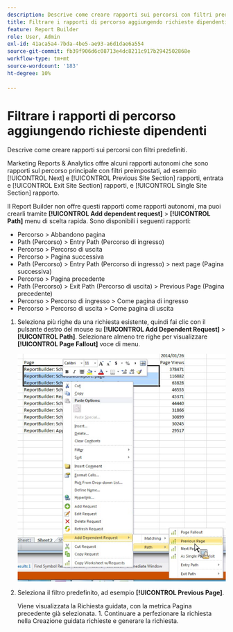 ```yaml
---
description: Descrive come creare rapporti sui percorsi con filtri predefiniti.
title: Filtrare i rapporti di percorso aggiungendo richieste dipendenti
feature: Report Builder
role: User, Admin
exl-id: 41aca5a4-7bda-4be5-ae93-a6d1dae6a554
source-git-commit: fb39f906d6c08713e4dc8211c917b2942502868e
workflow-type: tm+mt
source-wordcount: '183'
ht-degree: 10%

---
```


# Filtrare i rapporti di percorso aggiungendo richieste dipendenti

Descrive come creare rapporti sui percorsi con filtri predefiniti.

Marketing Reports &amp; Analytics offre alcuni rapporti autonomi che sono rapporti sul percorso principale con filtri preimpostati, ad esempio [!UICONTROL Next] e [!UICONTROL Previous Site Section] rapporti, entrata e [!UICONTROL Exit Site Section] rapporti, e [!UICONTROL Single Site Section] rapporto.

Il Report Builder non offre questi rapporti come rapporti autonomi, ma puoi crearli tramite **[!UICONTROL Add dependent request]** > **[!UICONTROL Path]** menu di scelta rapida. Sono disponibili i seguenti rapporti:

* Percorso > Abbandono pagina
* Path (Percorso) > Entry Path (Percorso di ingresso)
* Percorso > Percorso di uscita
* Percorso > Pagina successiva
* Path (Percorso) > Entry Path (Percorso di ingresso) > next page (Pagina successiva)
* Percorso > Pagina precedente
* Path (Percorso) > Exit Path (Percorso di uscita) > Previous Page (Pagina precedente)
* Percorso > Percorso di ingresso > Come pagina di ingresso
* Percorso > Percorso di uscita > Come pagina di uscita

1. Seleziona più righe da una richiesta esistente, quindi fai clic con il pulsante destro del mouse su **[!UICONTROL Add Dependent Request]** > **[!UICONTROL Path]**. Selezionare almeno tre righe per visualizzare **[!UICONTROL Page Fallout]** voce di menu.

   ![Schermata che mostra tre righe selezionate con l’opzione Aggiungi richiesta dipendente selezionata.](assets/dependen_request.png)

2. Seleziona il filtro predefinito, ad esempio **[!UICONTROL Previous Page]**.

   Viene visualizzata la Richiesta guidata, con la metrica Pagina precedente già selezionata. 1. Continuare a perfezionare la richiesta nella Creazione guidata richieste e generare la richiesta.
